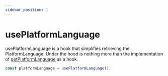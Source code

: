 ```yaml
---
sidebar_position: 1
---
```


# usePlatformLanguage

usePlatformLanguage is a hook that simplifies retrieving the PlatformLanguage. Under the hood is nothing more than the implementation of [getPlatformLanguage](/docs/api-reference/react-native/get-platform-language) as a hook.

```ts
const platformLanguage = usePlatformLanguage();
```
